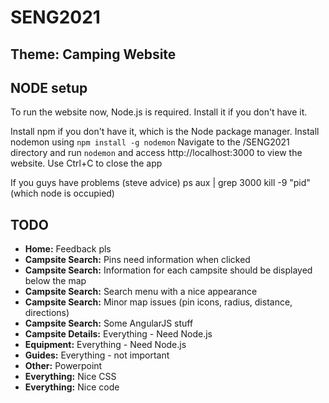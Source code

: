 # SENG2021
## Theme: Camping Website

## NODE setup
To run the website now, Node.js is required. Install it if you don't have it.

Install npm if you don't have it, which is the Node package manager.
Install nodemon using `npm install -g nodemon`
Navigate to the /SENG2021 directory and run `nodemon` and access http://localhost:3000 to view the website.
Use Ctrl+C to close the app

If you guys have problems (steve advice)
ps aux | grep 3000
kill -9 "pid" (which node is occupied)

## TODO
* **Home:** Feedback pls
* **Campsite Search:** Pins need information when clicked
* **Campsite Search:** Information for each campsite should be displayed below the map
* **Campsite Search:** Search menu with a nice appearance
* **Campsite Search:** Minor map issues (pin icons, radius, distance, directions)
* **Campsite Search:** Some AngularJS stuff
* **Campsite Details:** Everything - Need Node.js
* **Equipment:** Everything - Need Node.js
* **Guides:** Everything - not important
* **Other:** Powerpoint
* **Everything:** Nice CSS
* **Everything:** Nice code
